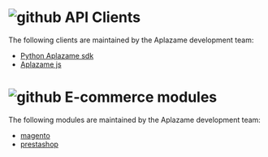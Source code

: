 # ![github](http://icons.iconarchive.com/icons/social-media-icons/social-buntings/32/Github-icon.png) API Clients

The following clients are maintained by the Aplazame development team:

* [Python Aplazame sdk](https://github.com/aplazame/aplazame-sdk)
* [Aplazame js](https://github.com/aplazame/aplazame-js)

# ![github](http://icons.iconarchive.com/icons/social-media-icons/social-buntings/32/Github-icon.png) E-commerce modules

The following modules are maintained by the Aplazame development team:

* [magento](https://github.com/aplazame/magento)
* [prestashop](https://github.com/aplazame/prestashop)
